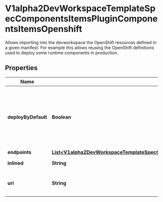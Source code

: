 

# V1alpha2DevWorkspaceTemplateSpecComponentsItemsPluginComponentsItemsOpenshift

Allows importing into the devworkspace the OpenShift resources defined in a given manifest. For example this allows reusing the OpenShift definitions used to deploy some runtime components in production.
## Properties

Name | Type | Description | Notes
------------ | ------------- | ------------- | -------------
**deployByDefault** | **Boolean** | Defines if the component should be deployed during startup.  Default value is &#x60;false&#x60; |  [optional]
**endpoints** | [**List&lt;V1alpha2DevWorkspaceTemplateSpecComponentsItemsPluginComponentsItemsOpenshiftEndpoints&gt;**](V1alpha2DevWorkspaceTemplateSpecComponentsItemsPluginComponentsItemsOpenshiftEndpoints.md) |  |  [optional]
**inlined** | **String** | Inlined manifest |  [optional]
**uri** | **String** | Location in a file fetched from a uri. |  [optional]




